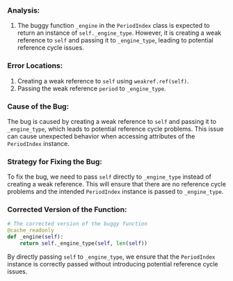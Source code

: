 ### Analysis:
1. The buggy function `_engine` in the `PeriodIndex` class is expected to return an instance of `self._engine_type`. However, it is creating a weak reference to `self` and passing it to `_engine_type`, leading to potential reference cycle issues.
   
### Error Locations:
1. Creating a weak reference to `self` using `weakref.ref(self)`.
2. Passing the weak reference `period` to `_engine_type`.

### Cause of the Bug:
The bug is caused by creating a weak reference to `self` and passing it to `_engine_type`, which leads to potential reference cycle problems. This issue can cause unexpected behavior when accessing attributes of the `PeriodIndex` instance.

### Strategy for Fixing the Bug:
To fix the bug, we need to pass `self` directly to `_engine_type` instead of creating a weak reference. This will ensure that there are no reference cycle problems and the intended `PeriodIndex` instance is passed to `_engine_type`.

### Corrected Version of the Function:

```python
# The corrected version of the buggy function
@cache_readonly
def _engine(self):
    return self._engine_type(self, len(self))
``` 

By directly passing `self` to `_engine_type`, we ensure that the `PeriodIndex` instance is correctly passed without introducing potential reference cycle issues.